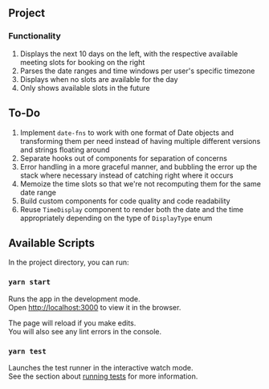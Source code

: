 ## Project 

### Functionality

1. Displays the next 10 days on the left, with the respective available meeting slots for booking on the right
2. Parses the date ranges and time windows per user's specific timezone
3. Displays when no slots are available for the day
4. Only shows available slots in the future

## To-Do

1. Implement `date-fns` to work with one format of Date objects and transforming them per need instead of having multiple different versions and strings floating around
2. Separate hooks out of components for separation of concerns
3. Error handling in a more graceful manner, and bubbling the error up the stack where necessary instead of catching right where it occurs
4. Memoize the time slots so that we're not recomputing them for the same date range
5. Build custom components for code quality and code readability
6. Reuse `TimeDisplay` component to render both the date and the time appropriately depending on the type of `DisplayType` enum 

## Available Scripts

In the project directory, you can run:

### `yarn start`

Runs the app in the development mode.\
Open [http://localhost:3000](http://localhost:3000) to view it in the browser.

The page will reload if you make edits.\
You will also see any lint errors in the console.

### `yarn test`

Launches the test runner in the interactive watch mode.\
See the section about [running tests](https://facebook.github.io/create-react-app/docs/running-tests) for more information.
